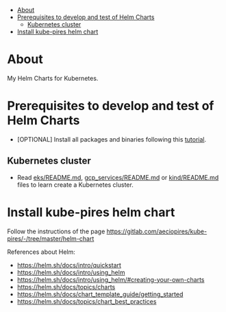 <!-- TOC -->

- [About](#about)
- [Prerequisites to develop and test of Helm Charts](#prerequisites-to-develop-and-test-of-helm-charts)
  - [Kubernetes cluster](#kubernetes-cluster)
- [Install kube-pires helm chart](#install-kube-pires-helm-chart)

<!-- TOC -->

# About

My Helm Charts for Kubernetes.

# Prerequisites to develop and test of Helm Charts

* [OPTIONAL] Install all packages and binaries following this [tutorial](REQUIREMENTS.md).

## Kubernetes cluster

* Read [eks/README.md](../eks/README.md), [gcp_services/README.md](../gcp_services/README.md) or [kind/README.md](kind/README.md) files to learn create a Kubernetes cluster.

# Install kube-pires helm chart

Follow the instructions of the page https://gitlab.com/aeciopires/kube-pires/-/tree/master/helm-chart

References about Helm:

* https://helm.sh/docs/intro/quickstart
* https://helm.sh/docs/intro/using_helm
* https://helm.sh/docs/intro/using_helm/#creating-your-own-charts
* https://helm.sh/docs/topics/charts
* https://helm.sh/docs/chart_template_guide/getting_started
* https://helm.sh/docs/topics/chart_best_practices
